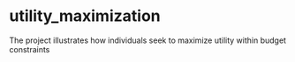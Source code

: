 # utility_maximization
The project illustrates how individuals seek to maximize utility within budget constraints
